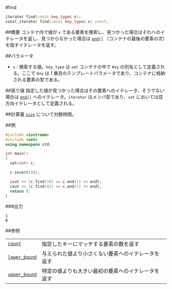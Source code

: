 #find
```cpp
iterator find(const key_type& x);
const_iterator find(const key_type& x) const;
```

##概要
コンテナ内で値が `x` である要素を検索し、見つかった場合はそれへのイテレータを返し、見つからなかった場合は [`end()`](./end.md) （コンテナの最後の要素の次）を指すイテレータを返す。


##パラメータ
- `x` : 検索する値。`key_type` は `set` コンテナの中で `Key` の別名として定義される。ここで `Key` は 1 番目のテンプレートパラメータであり、コンテナに格納される要素の型である。


##戻り値
指定した値が見つかった場合はその要素へのイテレータ、そうでない場合は [`end()`](./end.md) へのイテレータ。`iterator` はメンバ型であり、`set` においては双方向イテレータとして定義される。


##計算量
[`size`](./size.md) について対数時間。


##例
```cpp
#include <iostream>
#include <set>
using namespace std;

int main()
{
  set<int> c;

  c.insert(10);

  cout << (c.find(10) == c.end()) << endl;
  cout << (c.find(42) == c.end()) << endl;
  return 0;
}
```

###出力
```
1
0
```

##参照

| | |
|-------------------------------------------------------------------------------------------------|-----------------------------------------------------------------------------|
| [`count`](./count.md) | 指定したキーにマッチする要素の数を返す |
| [`lower_bound`](./lower_bound.md) | 与えられた値より小さくない要素へのイテレータを返す |
| [`upper_bound`](./upper_bound.md) | 特定の値よりも大きい最初の要素へのイテレータを返す |


